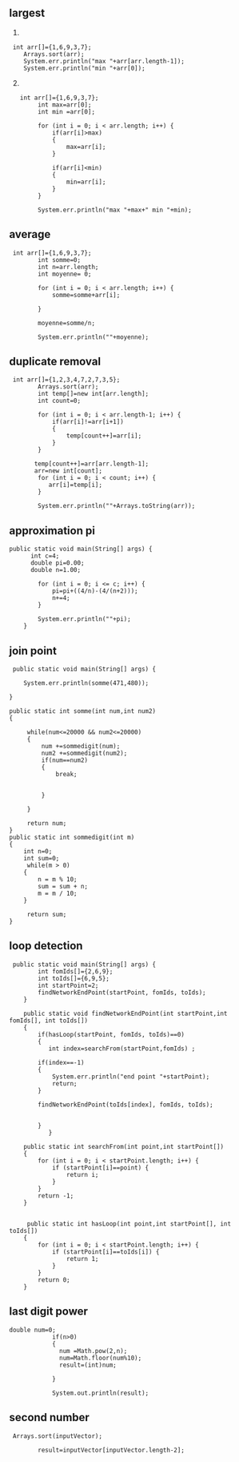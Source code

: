 

## largest

1)
   

     int arr[]={1,6,9,3,7};
        Arrays.sort(arr);
        System.err.println("max "+arr[arr.length-1]);
        System.err.println("min "+arr[0]);

2)

       int arr[]={1,6,9,3,7};
            int max=arr[0];
            int min =arr[0];
            
            for (int i = 0; i < arr.length; i++) {
                if(arr[i]>max)
                {
                    max=arr[i];
                }
                
                if(arr[i]<min)
                {
                    min=arr[i];
                }
            }
            
            System.err.println("max "+max+" min "+min);

## average

     int arr[]={1,6,9,3,7};
            int somme=0;
            int n=arr.length;
            int moyenne= 0;
            
            for (int i = 0; i < arr.length; i++) {
                somme=somme+arr[i];
                
            }
            
            moyenne=somme/n;
            
            System.err.println(""+moyenne);






## duplicate removal

     int arr[]={1,2,3,4,7,2,7,3,5};
            Arrays.sort(arr);
            int temp[]=new int[arr.length];
            int count=0;
            
            for (int i = 0; i < arr.length-1; i++) {
                if(arr[i]!=arr[i+1])
                {
                    temp[count++]=arr[i];
                }
            }
            
           temp[count++]=arr[arr.length-1];
           arr=new int[count];
            for (int i = 0; i < count; i++) {
               arr[i]=temp[i]; 
            }
            
            System.err.println(""+Arrays.toString(arr));






## approximation pi

    public static void main(String[] args) {
          int c=4;
          double pi=0.00;
          double n=1.00;
          
            for (int i = 0; i <= c; i++) {
                pi=pi+((4/n)-(4/(n+2)));
                n+=4;
            }
            
            System.err.println(""+pi);
        }    

         



## join point

     public static void main(String[] args) {
       
        System.err.println(somme(471,480));
        
    }
    
    public static int somme(int num,int num2)
    {
        
         while(num<=20000 && num2<=20000)
         {
             num +=sommedigit(num);
             num2 +=sommedigit(num2);
             if(num==num2)
             {
                 break;
                
                
             }
             
         }
         
         return num;
    }
    public static int sommedigit(int m)
    {
        int n=0;
        int sum=0;
         while(m > 0)
        {
            n = m % 10;
            sum = sum + n;
            m = m / 10;
        }
         
         return sum;
    }     

## loop detection

     public static void main(String[] args) {
            int fomIds[]={2,6,9};
            int toIds[]={6,9,5};
            int startPoint=2;     
            findNetworkEndPoint(startPoint, fomIds, toIds);
        }
           
        public static void findNetworkEndPoint(int startPoint,int fomIds[], int toIds[])
        {
            if(hasLoop(startPoint, fomIds, toIds)==0)
            {
               int index=searchFrom(startPoint,fomIds) ;
            
            if(index==-1)
            {
                System.err.println("end point "+startPoint);
                return;
            }
            
            findNetworkEndPoint(toIds[index], fomIds, toIds);
           
      
            }
               }
           
        public static int searchFrom(int point,int startPoint[])
        {
            for (int i = 0; i < startPoint.length; i++) {
                if (startPoint[i]==point) {
                    return i;
                } 
            }
            return -1;
        }
        
        
         public static int hasLoop(int point,int startPoint[], int toIds[])
        {
            for (int i = 0; i < startPoint.length; i++) {
                if (startPoint[i]==toIds[i]) {
                    return 1;
                } 
            }
            return 0;
        }
       



## last digit power

    double num=0;
                if(n>0)
                {
                  num =Math.pow(2,n);
                  num=Math.floor(num%10);
                  result=(int)num;
                  
                }
    
                System.out.println(result);



## second number

     Arrays.sort(inputVector);
            
            result=inputVector[inputVector.length-2];
            
    







